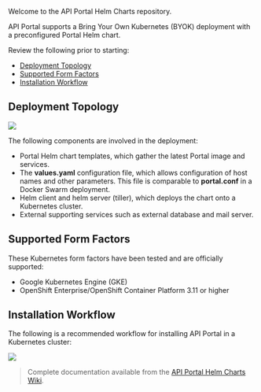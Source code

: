 Welcome to the API Portal Helm Charts repository.

API Portal supports a Bring Your Own Kubernetes (BYOK) deployment with a preconfigured Portal Helm chart. 

Review the following prior to starting:
* [Deployment Topology](#deployment-topology)
* [Supported Form Factors](#supported-form-factors)
* [Installation Workflow](#installation-workflow)

## Deployment Topology

![](https://techdocs.broadcom.com/content/dam/broadcom/techdocs/us/en/dita/ca-enterprise-software/layer7-api-management/api-developer-portal/apip44/topics/kube.png)

The following components are involved in the deployment:
* Portal Helm chart templates, which gather the latest Portal image and services.
* The **values.yaml** configuration file, which allows configuration of host names and other parameters. This file is comparable to **portal.conf** in a Docker Swarm deployment.
* Helm client and helm server (tiller), which deploys the chart onto a Kubernetes cluster.
* External supporting services such as external database and mail server.

## Supported Form Factors
These Kubernetes form factors have been tested and are officially supported:
* Google Kubernetes Engine (GKE)
* OpenShift Enterprise/OpenShift Container Platform 3.11 or higher

## Installation Workflow
The following is a recommended workflow for installing API Portal in a Kubernetes cluster:

![](https://techdocs.broadcom.com/content/dam/broadcom/techdocs/us/en/dita/ca-enterprise-software/layer7-api-management/api-developer-portal/apip44/topics/helmworkflow.png)

> Complete documentation available from the [API Portal Helm Charts Wiki](https://github.com/CAAPIM/portal-helm-charts/wiki). 
